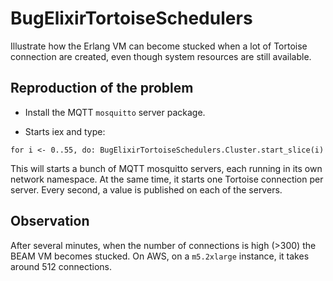 # BugElixirTortoiseSchedulers

Illustrate how the Erlang VM can become stucked when a lot of Tortoise connection
are created, even though system resources are still available.

## Reproduction of the problem

- Install the MQTT `mosquitto` server package.

- Starts iex and type:

```
for i <- 0..55, do: BugElixirTortoiseSchedulers.Cluster.start_slice(i)
```

This will starts a bunch of MQTT mosquitto servers, each running in its own
network namespace. At the same time, it starts one Tortoise connection per
server. Every second, a value is published on each of the servers.

## Observation

After several minutes, when the number of connections is high (>300) the BEAM VM becomes stucked.
On AWS, on a `m5.2xlarge` instance, it takes around 512 connections.
